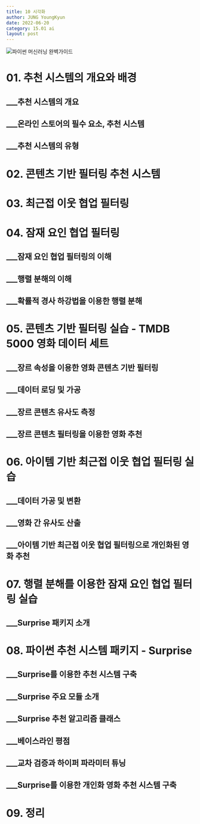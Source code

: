 ```yaml
---
title: 10 시각화
author: JUNG YoungKyun
date: 2022-06-20
category: 15.01 ai
layout: post
---
```


![파이썬 머신러닝 완벽가이드](https://img.shields.io/badge/파이썬_머신러닝_완벽가이드-blue.svg)

# 01. 추천 시스템의 개요와 배경
## ___추천 시스템의 개요
## ___온라인 스토어의 필수 요소, 추천 시스템
## ___추천 시스템의 유형
# 02. 콘텐츠 기반 필터링 추천 시스템
# 03. 최근접 이웃 협업 필터링
# 04. 잠재 요인 협업 필터링
## ___잠재 요인 협업 필터링의 이해
## ___행렬 분해의 이해
## ___확률적 경사 하강법을 이용한 행렬 분해
# 05. 콘텐츠 기반 필터링 실습 - TMDB 5000 영화 데이터 세트
## ___장르 속성을 이용한 영화 콘텐츠 기반 필터링
## ___데이터 로딩 및 가공
## ___장르 콘텐츠 유사도 측정
## ___장르 콘텐츠 필터링을 이용한 영화 추천
# 06. 아이템 기반 최근접 이웃 협업 필터링 실습
## ___데이터 가공 및 변환
## ___영화 간 유사도 산출
## ___아이템 기반 최근접 이웃 협업 필터링으로 개인화된 영화 추천
# 07. 행렬 분해를 이용한 잠재 요인 협업 필터링 실습
## ___Surprise 패키지 소개
# 08. 파이썬 추천 시스템 패키지 - Surprise
## ___Surprise를 이용한 추천 시스템 구축
## ___Surprise 주요 모듈 소개
## ___Surprise 추천 알고리즘 클래스
## ___베이스라인 평점
## ___교차 검증과 하이퍼 파라미터 튜닝
## ___Surprise를 이용한 개인화 영화 추천 시스템 구축
# 09. 정리